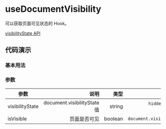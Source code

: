 # useDocumentVisibility

可以获取页面可见状态的 Hook。

[visibilityState API](https://developer.mozilla.org/docs/Web/API/Document/visibilityState)

## 代码演示

### 基本用法

<demo src="./demo/demo.vue"
  language="vue"
  title="基本用法"
  desc="监听 document 的可见状态">
</demo>

### 参数

| 参数            |                        说明 |    类型 |                                 值 |
| --------------- | --------------------------: | ------: | ---------------------------------: |
| visibilityState | document.visibilityState 值 |  string | `hidden` \| `visible` \| undefined |
| isVisible       |                页面是否可见 | boolean |         `document.visibilityState` |
